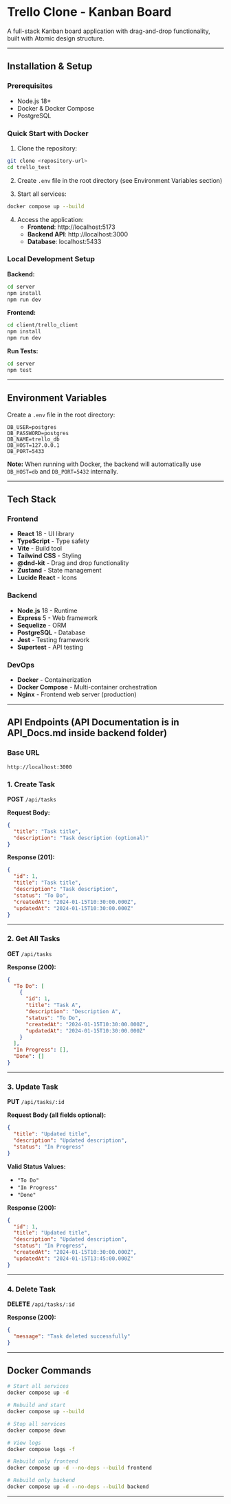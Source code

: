 # Trello Clone - Kanban Board

A full-stack Kanban board application with drag-and-drop functionality, built with Atomic design structure.

---

## Installation & Setup

### Prerequisites

- Node.js 18+
- Docker & Docker Compose
- PostgreSQL

### Quick Start with Docker

1. Clone the repository:

```bash
git clone <repository-url>
cd trello_test
```

2. Create `.env` file in the root directory (see Environment Variables section)

3. Start all services:

```bash
docker compose up --build
```

4. Access the application:
   - **Frontend**: http://localhost:5173
   - **Backend API**: http://localhost:3000
   - **Database**: localhost:5433

### Local Development Setup

**Backend:**

```bash
cd server
npm install
npm run dev
```

**Frontend:**

```bash
cd client/trello_client
npm install
npm run dev
```

**Run Tests:**

```bash
cd server
npm test
```

---

## Environment Variables

Create a `.env` file in the root directory:

```env
DB_USER=postgres
DB_PASSWORD=postgres
DB_NAME=trello_db
DB_HOST=127.0.0.1
DB_PORT=5433
```

**Note:** When running with Docker, the backend will automatically use `DB_HOST=db` and `DB_PORT=5432` internally.

---

## Tech Stack

### Frontend

- **React** 18 - UI library
- **TypeScript** - Type safety
- **Vite** - Build tool
- **Tailwind CSS** - Styling
- **@dnd-kit** - Drag and drop functionality
- **Zustand** - State management
- **Lucide React** - Icons

### Backend

- **Node.js** 18 - Runtime
- **Express** 5 - Web framework
- **Sequelize** - ORM
- **PostgreSQL** - Database
- **Jest** - Testing framework
- **Supertest** - API testing

### DevOps

- **Docker** - Containerization
- **Docker Compose** - Multi-container orchestration
- **Nginx** - Frontend web server (production)

---

## API Endpoints (API Documentation is in API_Docs.md inside backend folder)

### Base URL

```
http://localhost:3000
```

### 1. Create Task

**POST** `/api/tasks`

**Request Body:**

```json
{
  "title": "Task title",
  "description": "Task description (optional)"
}
```

**Response (201):**

```json
{
  "id": 1,
  "title": "Task title",
  "description": "Task description",
  "status": "To Do",
  "createdAt": "2024-01-15T10:30:00.000Z",
  "updatedAt": "2024-01-15T10:30:00.000Z"
}
```

---

### 2. Get All Tasks

**GET** `/api/tasks`

**Response (200):**

```json
{
  "To Do": [
    {
      "id": 1,
      "title": "Task A",
      "description": "Description A",
      "status": "To Do",
      "createdAt": "2024-01-15T10:30:00.000Z",
      "updatedAt": "2024-01-15T10:30:00.000Z"
    }
  ],
  "In Progress": [],
  "Done": []
}
```

---

### 3. Update Task

**PUT** `/api/tasks/:id`

**Request Body (all fields optional):**

```json
{
  "title": "Updated title",
  "description": "Updated description",
  "status": "In Progress"
}
```

**Valid Status Values:**

- `"To Do"`
- `"In Progress"`
- `"Done"`

**Response (200):**

```json
{
  "id": 1,
  "title": "Updated title",
  "description": "Updated description",
  "status": "In Progress",
  "createdAt": "2024-01-15T10:30:00.000Z",
  "updatedAt": "2024-01-15T13:45:00.000Z"
}
```

---

### 4. Delete Task

**DELETE** `/api/tasks/:id`

**Response (200):**

```json
{
  "message": "Task deleted successfully"
}
```

---

## Docker Commands

```bash
# Start all services
docker compose up -d

# Rebuild and start
docker compose up --build

# Stop all services
docker compose down

# View logs
docker compose logs -f

# Rebuild only frontend
docker compose up -d --no-deps --build frontend

# Rebuild only backend
docker compose up -d --no-deps --build backend
```

---
